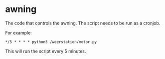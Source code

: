 # awning
The code that controls the awning. The script needs to be run as a cronjob.

For example:
```
*/5 * * * * python3 /weerstation/motor.py
```
This will run the script every 5 minutes.